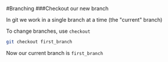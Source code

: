 #Branching
###Checkout our new branch

In git we work in a single branch at a time (the "current" branch)

To change branches, use `checkout`

```bash
git checkout first_branch
```

Now our current branch is `first_branch`
